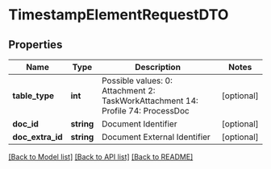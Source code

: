 # TimestampElementRequestDTO

## Properties
Name | Type | Description | Notes
------------ | ------------- | ------------- | -------------
**table_type** | **int** | Possible values:  0: Attachment  2: TaskWorkAttachment  14: Profile  74: ProcessDoc | [optional] 
**doc_id** | **string** | Document Identifier | [optional] 
**doc_extra_id** | **string** | Document External Identifier | [optional] 

[[Back to Model list]](../README.md#documentation-for-models) [[Back to API list]](../README.md#documentation-for-api-endpoints) [[Back to README]](../README.md)



